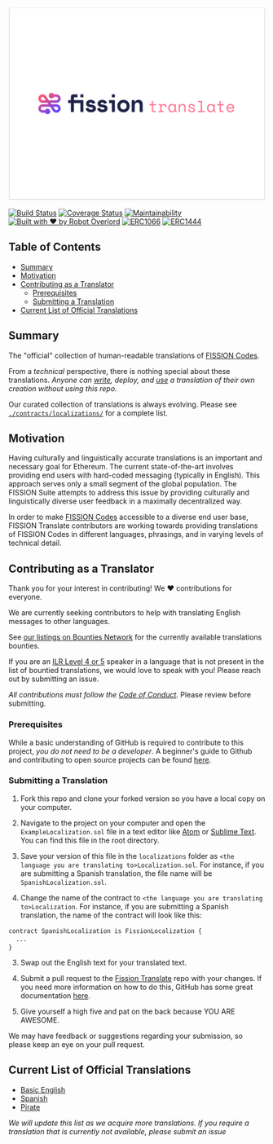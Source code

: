 ![](/brand/logo-colour.png)

[![Build Status](https://travis-ci.org/fission-suite/fission-translate.svg?branch=master)](https://travis-ci.org/fission-suite/fission-translate)
[![Coverage Status](https://coveralls.io/repos/github/fission-suite/fission-translate/badge.svg?branch=master)](https://coveralls.io/github/fission-suite/fission-translate?branch=master)
[![Maintainability](https://api.codeclimate.com/v1/badges/4ea95c4b75a076d703b2/maintainability)](https://codeclimate.com/github/fission-suite/fission-translate/maintainability)
[![Built with ❤ by Robot Overlord](https://img.shields.io/badge/built%20with%20%F0%9F%92%96%20by-Robot%20Overlord-495572.svg)](http://robotoverlord.io)
[![ERC1066](https://img.shields.io/badge/ERC-1066-42A.svg)](https://eips.ethereum.org/EIPS/eip-1066)
[![ERC1444](https://img.shields.io/badge/ERC-1444-414.svg)](https://github.com/ethereum/EIPs/blob/56f86922bbd3777174cdbf2e0d01d38c6306b9c0/EIPS/eip-1444.md)

## Table of Contents

* [Summary](#summary)
* [Motivation](#motivation)
* [Contributing as a Translator](#contributing-as-a-translator)
  * [Prerequisites](#prerequisites)
  * [Submitting a Translation](#submitting-a-translation)
* [Current List of Official Translations](#current-list-of-official-translations)

## Summary

The "official" collection of human-readable translations of [FISSION Codes](https://github.com/fission-suite/fission-codes/).

From a _technical_ perspective, there is nothing special about these translations. _Anyone can [write](https://github.com/fission-suite/fission-codes/blob/master/contracts/localization/FissionLocalization.sol), deploy, and [use](https://github.com/ethereum/EIPs/blob/56f86922bbd3777174cdbf2e0d01d38c6306b9c0/EIPS/eip-1444.md) a translation of their own creation without using this repo._

Our curated collection of translations is always evolving. Please see [`./contracts/localizations/`](https://github.com/fission-suite/fission-translate/tree/master/contracts/localizations) for a complete list.

## Motivation

Having culturally and linguistically accurate translations is an important and necessary goal for Ethereum. The current state-of-the-art involves providing end users with hard-coded messaging (typically in English). This approach serves only a small segment of the global population. The FISSION Suite attempts to address this issue by providing culturally and linguistically diverse user feedback in a maximally decentralized way.

In order to make [FISSION Codes](https://github.com/fission-suite/fission-codes) accessible to a diverse end user base, FISSION Translate contributors are working towards providing translations of FISSION Codes in different languages, phrasings, and in varying levels of technical detail.

## Contributing as a Translator

Thank you for your interest in contributing! We ❤ contributions for everyone.

We are currently seeking contributors to help with translating English messages to other languages.

See [our listings on Bounties Network](https://explorer.bounties.network/profile/0xa4be5ffe86423f5ecae5e011abf69870bf42f5f8?bountyStage=active&platform=bounties-network%2Cgitcoin) for the currently available translations bounties.

If you are an [ILR Level 4 or 5](https://https://en.wikipedia.org/wiki/ILR_scale) speaker in a language that is not present in the list of bountied translations, we would love to speak with you! Please reach out by submitting an issue.

_All contributions must follow the [Code of Conduct](https://github.com/fission-suite/fission-translate/blob/master/CODE_OF_CONDUCT.md)._ Please review before submitting.

### Prerequisites

While a basic understanding of GitHub is required to contribute to this project, _you do not need to be a developer_. A beginner's guide to Github and contributing to open source projects can be found [here](https://handbook.enspiral.com/guides/github_for_beginners.html).

### Submitting a Translation

1. Fork this repo and clone your forked version so you have a local copy on your computer.

1. Navigate to the project on your computer and open the `ExampleLocalization.sol` file in a text editor like [Atom](https://atom.io/) or [Sublime Text](https://www.sublimetext.com/). You can find this file in the root directory.

2. Save your version of this file in the `localizations` folder as `<the language you are translating to>Localization.sol`. For instance, if you are submitting a Spanish translation, the file name will be `SpanishLocalization.sol`.

3. Change the name of the contract to `<the language you are translating to>Localization`. For instance, if you are submitting a Spanish translation, the name of the contract will look like this:

```solidity
contract SpanishLocalization is FissionLocalization {
  ...
}
```

3. Swap out the English text for your translated text.

4. Submit a pull request to the [Fission Translate](https://github.com/jenncoop/fission-translate) repo with your changes. If you need more information on how to do this, GitHub has some great documentation [here](https://help.github.com/articles/creating-a-pull-request-from-a-fork/).

5. Give yourself a high five and pat on the back because YOU ARE AWESOME.

We may have feedback or suggestions regarding your submission, so please keep an eye on your pull request.

## Current List of Official Translations

* [Basic English](https://github.com/fission-suite/fission-translate/blob/master/contracts/localizations/BasicEnglishLocalization.sol)
* [Spanish](https://github.com/fission-suite/fission-translate/blob/master/contracts/localizations/SpanishLocalization.sol)
* [Pirate](https://github.com/fission-suite/fission-translate/blob/master/contracts/localizations/PirateLocalization.sol)

*We will update this list as we acquire more translations. If you require a translation that is currently not available, please submit an issue*
